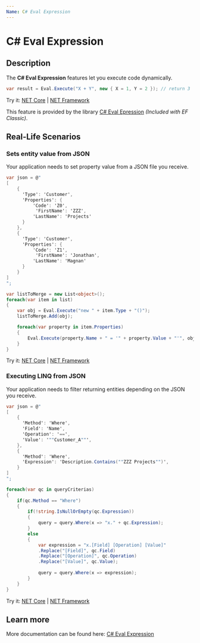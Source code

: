 ```yaml
---
Name: C# Eval Expression
---
```


# C# Eval Expression

## Description
The **C# Eval Expression** features let you execute code dynamically.

```csharp
var result = Eval.Execute("X + Y", new { X = 1, Y = 2 }); // return 3
```
Try it: [NET Core](https://dotnetfiddle.net/SCrswb) | [NET Framework](https://dotnetfiddle.net/W9TwcP)

This feature is provided by the library [C# Eval Epression](https://eval-expression.net/) _(Included with EF Classic)_.

## Real-Life Scenarios

### Sets entity value from JSON
Your application needs to set property value from a JSON file you receive.

```csharp
var json = @"
[
    {
      'Type': 'Customer',
      'Properties': {
          'Code': 'Z0',
           'FirstName': 'ZZZ',
          'LastName': 'Projects'
      }
    },
    {
      'Type': 'Customer',
      'Properties': {
          'Code': 'Z1',
           'FirstName': 'Jonathan',
          'LastName': 'Magnan'
      }
    }
]
";

var listToMerge = new List<object>();
foreach(var item in list)
{
    var obj = Eval.Execute("new " + item.Type + "()");
    listToMerge.Add(obj);

    foreach(var property in item.Properties)
    {
        Eval.Execute(property.Name + " = '" + property.Value + "'", obj);
    }
}
```
Try it: [NET Core](https://dotnetfiddle.net/xPjYVr) | [NET Framework](https://dotnetfiddle.net/2sAvrj)

### Executing LINQ from JSON
Your application needs to filter returning entities depending on the JSON you receive.

```csharp
var json = @"
[
    {
      'Method': 'Where',
      'Field': 'Name',
      'Operation': '==',
      'Value': '""Customer_A""',
    },
    {
      'Method': 'Where',
      'Expression': 'Description.Contains(""ZZZ Projects"")',
    }
]
";

foreach(var qc in queryCriterias)
{
    if(qc.Method == "Where") 
    {
        if(!string.IsNullOrEmpty(qc.Expression))
        {
            query = query.Where(x => "x." + qc.Expression);
        }
        else
        {
            var expression = "x.[Field] [Operation] [Value]"
            .Replace("[Field]", qc.Field)
            .Replace("[Operation]", qc.Operation)
            .Replace("[Value]", qc.Value);
            
            query = query.Where(x => expression);
        }
    }
}
```
Try it: [NET Core](https://dotnetfiddle.net/5dp1qY) | [NET Framework](https://dotnetfiddle.net/UptHy0)

## Learn more

More documentation can be found here: [C# Eval Expression](https://eval-expression.net/)
